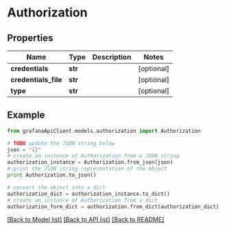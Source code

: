 # Authorization


## Properties
Name | Type | Description | Notes
------------ | ------------- | ------------- | -------------
**credentials** | **str** |  | [optional] 
**credentials_file** | **str** |  | [optional] 
**type** | **str** |  | [optional] 

## Example

```python
from grafanaApiClient.models.authorization import Authorization

# TODO update the JSON string below
json = "{}"
# create an instance of Authorization from a JSON string
authorization_instance = Authorization.from_json(json)
# print the JSON string representation of the object
print Authorization.to_json()

# convert the object into a dict
authorization_dict = authorization_instance.to_dict()
# create an instance of Authorization from a dict
authorization_form_dict = authorization.from_dict(authorization_dict)
```
[[Back to Model list]](../README.md#documentation-for-models) [[Back to API list]](../README.md#documentation-for-api-endpoints) [[Back to README]](../README.md)


